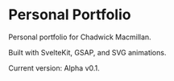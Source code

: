 # Personal Portfolio

Personal portfolio for Chadwick Macmillan.

Built with SvelteKit, GSAP, and SVG animations.

Current version: Alpha v0.1.
